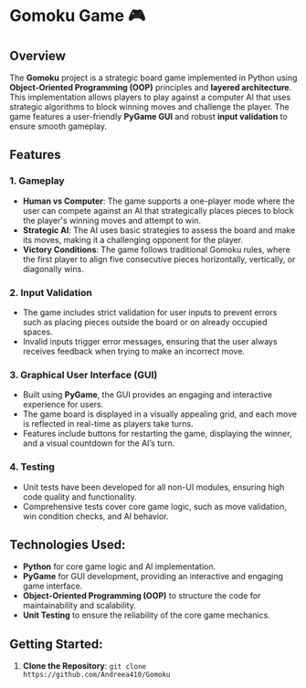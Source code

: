 # Gomoku Game 🎮

## Overview
The **Gomoku** project is a strategic board game implemented in Python using **Object-Oriented Programming (OOP)** principles and **layered architecture**. This implementation allows players to play against a computer AI that uses strategic algorithms to block winning moves and challenge the player. The game features a user-friendly **PyGame GUI** and robust **input validation** to ensure smooth gameplay.

## Features

### 1. **Gameplay**
   - **Human vs Computer**: The game supports a one-player mode where the user can compete against an AI that strategically places pieces to block the player's winning moves and attempt to win.
   - **Strategic AI**: The AI uses basic strategies to assess the board and make its moves, making it a challenging opponent for the player.
   - **Victory Conditions**: The game follows traditional Gomoku rules, where the first player to align five consecutive pieces horizontally, vertically, or diagonally wins.

### 2. **Input Validation**
   - The game includes strict validation for user inputs to prevent errors such as placing pieces outside the board or on already occupied spaces.
   - Invalid inputs trigger error messages, ensuring that the user always receives feedback when trying to make an incorrect move.

### 3. **Graphical User Interface (GUI)**
   - Built using **PyGame**, the GUI provides an engaging and interactive experience for users.
   - The game board is displayed in a visually appealing grid, and each move is reflected in real-time as players take turns.
   - Features include buttons for restarting the game, displaying the winner, and a visual countdown for the AI’s turn.

### 4. **Testing**
   - Unit tests have been developed for all non-UI modules, ensuring high code quality and functionality.
   - Comprehensive tests cover core game logic, such as move validation, win condition checks, and AI behavior.

## Technologies Used:
- **Python** for core game logic and AI implementation.
- **PyGame** for GUI development, providing an interactive and engaging game interface.
- **Object-Oriented Programming (OOP)** to structure the code for maintainability and scalability.
- **Unit Testing** to ensure the reliability of the core game mechanics.

## Getting Started:

1. **Clone the Repository**:
`git clone https://github.com/Andreea410/Gomoku`

